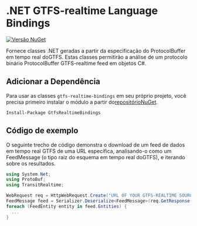 # .NET GTFS-realtime Language Bindings

[![Versão NuGet](https://badge.fury.io/nu/GtfsRealtimeBindings.svg)](http://badge.fury.io/nu/GtfsRealtimeBindings)

Fornece classes .NET geradas a partir da especificação do ProtocolBuffer em tempo real doGTFS. Estas classes permitirão a análise de um protocolo binário ProtocolBuffer GTFS-realtime feed em objetos C#.

## Adicionar a Dependência

Para usar as classes `gtfs-realtime-bindings` em seu próprio projeto, você precisa primeiro instalar o módulo a partir do[repositórioNuGet](https://www.nuget.org/packages/GtfsRealtimeBindings/).

    Install-Package GtfsRealtimeBindings

## Código de exemplo

O seguinte trecho de código demonstra o download de um feed de dados em tempo real GTFS de uma URL específica, analisando-o como um FeedMessage (o tipo raiz do esquema em tempo real doGTFS), e iterando sobre os resultados.

```csharp
using System.Net;
using ProtoBuf;
using TransitRealtime;

WebRequest req = HttpWebRequest.Create("URL OF YOUR GTFS-REALTIME SOURCE GOES HERE");
FeedMessage feed = Serializer.Deserialize<FeedMessage>(req.GetResponse().GetResponseStream());
foreach (FeedEntity entity in feed.Entities) {
  ...
}
```
